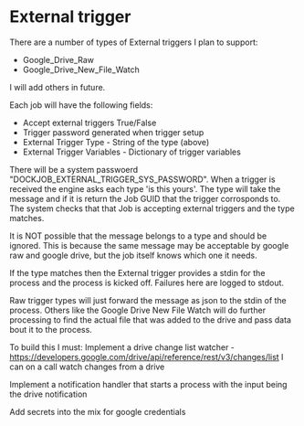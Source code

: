 # External trigger

There are a number of types of External triggers I plan to support:

 - Google_Drive_Raw
 - Google_Drive_New_File_Watch

I will add others in future.

Each job will have the following fields:
 - Accept external triggers True/False
 - Trigger password generated when trigger setup
 - External Trigger Type - String of the type (above)
 - External Trigger Variables - Dictionary of trigger variables

There will be a system passwoerd "DOCKJOB_EXTERNAL_TRIGGER_SYS_PASSWORD".
When a trigger is received the engine asks each type 'is this yours'. The type will take the message and if it is return
the Job GUID that the trigger corrosponds to. The system checks that that Job is accepting external triggers and the type
matches. 

It is NOT possible that the message belongs to a type and should be ignored. This is because the same message may be acceptable 
by google raw and google drive, but the job itself knows which one it needs.

If the type matches then the External trigger provides a stdin for the process and the process is kicked off.
Failures here are logged to stdout.

Raw trigger types will just forward the message as json to the stdin of the process.
Others like the Google Drive New File Watch will do further processing to find the actual file that was added to the drive
and pass data bout it to the process.




To build this I must:
Implement a drive change list watcher - https://developers.google.com/drive/api/reference/rest/v3/changes/list
I can on a call watch changes from a drive

Implement a notification handler that starts a process with the input being the drive notification

Add secrets into the mix for google credentials

